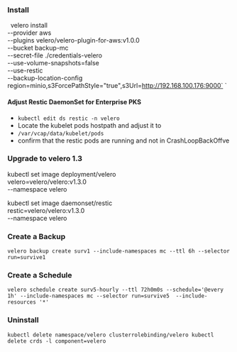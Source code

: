 
### Install

`
`velero install \
    --provider aws \
    --plugins velero/velero-plugin-for-aws:v1.0.0 \
    --bucket backup-mc \
    --secret-file ./credentials-velero \
    --use-volume-snapshots=false \
    --use-restic \
    --backup-location-config \
    region=minio,s3ForcePathStyle="true",s3Url=http://192.168.100.176:9000`
    `
#### Adjust Restic DaemonSet for Enterprise PKS
* `kubectl edit ds restic -n velero`
* Locate the kubelet pods hostpath and adjust it to
* `/var/vcap/data/kubelet/pods`
* confirm that the restic pods are running and not in CrashLoopBackOffve

### Upgrade to velero 1.3
kubectl set image deployment/velero \
    velero=velero/velero:v1.3.0 \
    --namespace velero

kubectl set image daemonset/restic \
    restic=velero/velero:v1.3.0 \
    --namespace velero


### Create a Backup

`velero backup create surv1 --include-namespaces mc --ttl 6h --selector run=survive1`

### Create a Schedule
`velero schedule create surv5-hourly --ttl 72h0m0s --schedule='@every 1h' --include-namespaces mc --selector run=survive5  --include-resources '*'`



### Uninstall
`kubectl delete namespace/velero clusterrolebinding/velero
kubectl delete crds -l component=velero`
